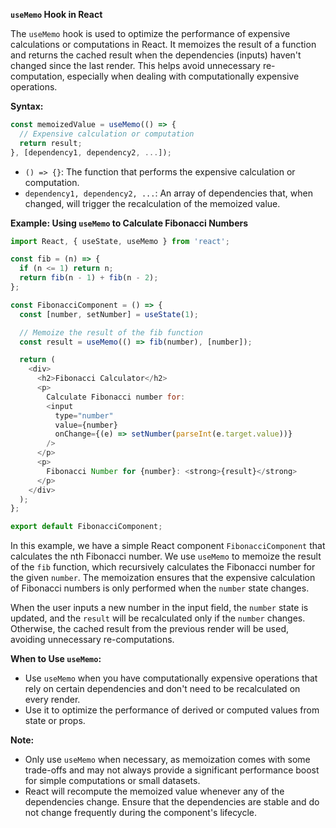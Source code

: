 **`useMemo` Hook in React**

The `useMemo` hook is used to optimize the performance of expensive calculations or computations in React. It memoizes the result of a function and returns the cached result when the dependencies (inputs) haven't changed since the last render. This helps avoid unnecessary re-computation, especially when dealing with computationally expensive operations.

**Syntax:**
```javascript
const memoizedValue = useMemo(() => {
  // Expensive calculation or computation
  return result;
}, [dependency1, dependency2, ...]);
```

- `() => {}`: The function that performs the expensive calculation or computation.
- `dependency1, dependency2, ...`: An array of dependencies that, when changed, will trigger the recalculation of the memoized value.

**Example: Using `useMemo` to Calculate Fibonacci Numbers**

```javascript
import React, { useState, useMemo } from 'react';

const fib = (n) => {
  if (n <= 1) return n;
  return fib(n - 1) + fib(n - 2);
};

const FibonacciComponent = () => {
  const [number, setNumber] = useState(1);

  // Memoize the result of the fib function
  const result = useMemo(() => fib(number), [number]);

  return (
    <div>
      <h2>Fibonacci Calculator</h2>
      <p>
        Calculate Fibonacci number for: 
        <input
          type="number"
          value={number}
          onChange={(e) => setNumber(parseInt(e.target.value))}
        />
      </p>
      <p>
        Fibonacci Number for {number}: <strong>{result}</strong>
      </p>
    </div>
  );
};

export default FibonacciComponent;
```

In this example, we have a simple React component `FibonacciComponent` that calculates the nth Fibonacci number. We use `useMemo` to memoize the result of the `fib` function, which recursively calculates the Fibonacci number for the given `number`. The memoization ensures that the expensive calculation of Fibonacci numbers is only performed when the `number` state changes.

When the user inputs a new number in the input field, the `number` state is updated, and the `result` will be recalculated only if the `number` changes. Otherwise, the cached result from the previous render will be used, avoiding unnecessary re-computations.

**When to Use `useMemo`:**

- Use `useMemo` when you have computationally expensive operations that rely on certain dependencies and don't need to be recalculated on every render.
- Use it to optimize the performance of derived or computed values from state or props.

**Note:**

- Only use `useMemo` when necessary, as memoization comes with some trade-offs and may not always provide a significant performance boost for simple computations or small datasets.
- React will recompute the memoized value whenever any of the dependencies change. Ensure that the dependencies are stable and do not change frequently during the component's lifecycle.

